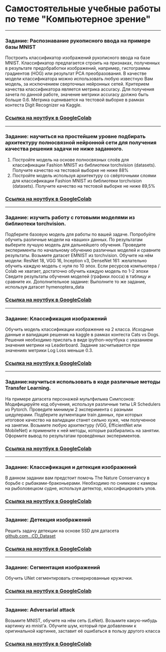 # Самостоятельные учебные работы по теме "Компьютерное зрение"

---
###  Задание: Распознавание рукописного ввода на примере базы MNIST
Построить классификатор изображений рукописного ввода на базе MNIST.
Классификатор предлагается строить на признаках, полученных в результате предобработки изображений, например, гистограммы градиентов (HOG) или результат PCA преобразования.
В качестве модели классификатора можно использовать любую известную Вам модель, за исключением сверточных нейронных сетей.
Критерием качества классификатора является метрика accuracy. Для получения зачета по данной работе, значение метрики accuracy должно быть больше 0.6. Метрика оценивается на тестовой выборке в рамках контеста Digit Recognizer на Kaggle.
### [Ссылка на ноутбук в GoogleColab](https://colab.research.google.com/drive/1qtVmUU9IPLd8Gwxro00m3bTbpfP_ph_7?usp=sharing)
---
###  Задание: научиться на простейшем уровне подбирать архитектуру полносвязной нейронной сети для получения качества решения задачи не ниже заданного.
1. Постройте модель на основе полносвязных слоёв для классификации Fashion MNIST из библиотеки torchvision (datasets).
Получите качество на тестовой выборке не ниже 88%
2. Постройте модель используя архитектуру со свёрточными слоями для классификации Fashion MNIST из библиотеки torchvision (datasets).
Получите качество на тестовой выборке не ниже 89,5%
### [Ссылка на ноутбук в GoogleColab](https://colab.research.google.com/drive/10zyOT8IcqYQ94uG2tLGLnBp3aGNZWsis?usp=sharing)
---
###  Задание: изучить работу с готовыми моделями из библиотеки torchvision.
Подберите базовую модель для работы по вашей задаче. Попробуйте обучить различные модели на «ваших» данных. По результатам выберите лучшую модель для дальнейшего обучения.
Проведите эксперименты по начальному обучению различных моделей и сравните результаты.
Возьмите датасет EMNIST из torchvision. Обучите на нём модели: ResNet 18, VGG 16, Inception v3, DenseNet 161: желательно обучить каждую модель с нуля по 10 эпох.
Если ресурсов компьютера / Colab не хватает, достаточно обучить каждую модель по 1-2 эпохи
Сведите результаты обучения моделей (графики лосса) в таблицу и сравните их.
Дополнительное задание: Выполните то же задание, используя датасет hymenoptera_data
### [Ссылка на ноутбук в GoogleColab](https://colab.research.google.com/drive/1kiQ3VzfK0YXkt0zR0pB-c88PPCiAfNY1?usp=sharing)
---
###  Задание: Классификация изображений
Обучить модель классификации изображение на 2 класса. Исходные данные и валидация решения на kaggle в рамках контеста Cats vs Dogs. Решения необходимо прислать в виде ipython-ноутбука с указанием значения метрики на Leaderboard. Задание засчитывается при значениях метрики Log Loss меньше 0.3.
### [Ссылка на ноутбук в GoogleColab](https://colab.research.google.com/drive/1skm0IRnR90Gt81ufrtpZ9r5Wgn60Liwu?usp=sharing)
---
###  Задание:научиться использовать в коде различные методы Transfer Learning.
На примере датасета персонажей мультфильма Симпсонов:
Модифицируйте код обучения, используя различные типы LR Schedulers из Pytorch. Проведите минимум 2 эксперимента с разными шедулерами.
Подберите аугментации train данных, при которых итоговое качество на валидации станет сильно хуже, чем полученное на занятии.
Возьмите любую архитектуру (VGG, EfficientNet или MobileNet) и примените к ней методы, которые разбирались на занятии.
Оформите вывод по результатам проведённых экспериментов.
### [Ссылка на ноутбук в GoogleColab](https://colab.research.google.com/drive/1ENQKvATDCU0DLZb2T9rICZ1Vn-bKog-Y?usp=sharing)
---
###  Задание: Классификация и детекция изображений
В данном задании вам предстоит помочь The Nature Conservancy в борьбе с рыбаками-браконьерами. Необходимо по снимкам с камеры на рыболовецком судне, используя детектор, классифицировать улов. 
### [Ссылка на ноутбук в GoogleColab](https://colab.research.google.com/drive/1bf2k6Z50cCUiM_8GJnAsgfjFiZLssTdC?usp=sharing)
---
###  Задание: Детекция изображений
Решить задачу детекции на основе SSD для датасета [github.com...CD_Dataset](https://github.com/Shenggan/BCCD_Dataset)
### [Ссылка на ноутбук в GoogleColab](https://colab.research.google.com/drive/1ueEHZmgCLvAa-K_tp00pEoYiWjcFfFEQ?usp=sharing)
---
###  Задание: Сегментация изображений
Обучить UNet сегментировать сгенерированные кружочки.
### [Ссылка на ноутбук в GoogleColab](https://colab.research.google.com/drive/1CnmytlptoVS5j49EsI4DjHrg3Z37wen0?usp=sharing)
---
###  Задание: Adversarial attack
Возьмите MNIST, обучите на нём сеть (LeNet). Возьмите какую-нибудь картинку из mnist’а. Обучите шум, который при добавлении к оригинальной картинке, заставит её ошибаться в пользу другого класса
### [Ссылка на ноутбук в GoogleColab](https://colab.research.google.com/drive/18tc7svTeUl9p86zhog0mHR4X1b6cEXKR?usp=sharing)
